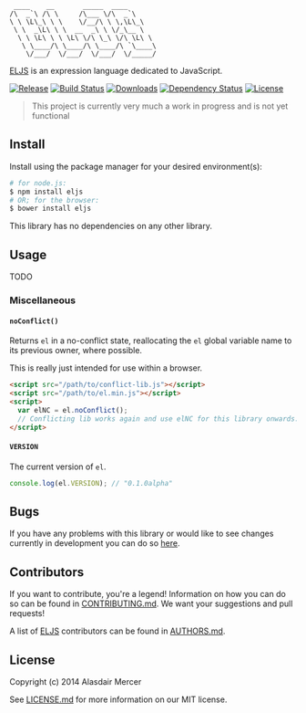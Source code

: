     ____    __       _____  ____
    /\  _`\ /\ \     /\___ \/\  _`\
    \ \ \L\_\ \ \    \/__/\ \ \,\L\_\
     \ \  _\L\ \ \  __  _\ \ \/_\__ \
      \ \ \L\ \ \ \L\ \/\ \_\ \/\ \L\ \
       \ \____/\ \____/\ \____/\ `\____\
        \/___/  \/___/  \/___/  \/_____/

[ELJS][0] is an expression language dedicated to JavaScript.

[![Release](http://img.shields.io/github/release/neocotic/ELJS.svg?style=flat)][1]
[![Build Status](http://img.shields.io/travis/neocotic/ELJS/develop.svg?style=flat)][3]
[![Downloads](http://img.shields.io/npm/dm/eljs.svg?style=flat)][2]
[![Dependency Status](http://img.shields.io/gemnasium/neocotic/ELJS.svg?style=flat)][4]
[![License](http://img.shields.io/npm/l/eljs.svg?style=flat)][8]

> This project is currently very much a work in progress and is not yet functional

## Install

Install using the package manager for your desired environment(s):

``` bash
# for node.js:
$ npm install eljs
# OR; for the browser:
$ bower install eljs
```

This library has no dependencies on any other library.

## Usage

TODO

### Miscellaneous

#### `noConflict()`
Returns `el` in a no-conflict state, reallocating the `el` global variable name to its previous owner, where possible.

This is really just intended for use within a browser.

``` html
<script src="/path/to/conflict-lib.js"></script>
<script src="/path/to/el.min.js"></script>
<script>
  var elNC = el.noConflict();
  // Conflicting lib works again and use elNC for this library onwards...
</script>
```

#### `VERSION`
The current version of `el`.

``` javascript
console.log(el.VERSION); // "0.1.0alpha"
```

## Bugs

If you have any problems with this library or would like to see changes currently in development you can do so
[here][5].

## Contributors

If you want to contribute, you're a legend! Information on how you can do so can be found in [CONTRIBUTING.md][7]. We
want your suggestions and pull requests!

A list of [ELJS][0] contributors can be found in [AUTHORS.md][6].

## License

Copyright (c) 2014 Alasdair Mercer

See [LICENSE.md][8] for more information on our MIT license.

[0]: http://neocotic.com/ELJS
[1]: https://github.com/neocotic/ELJS
[2]: http://npmjs.org/package/eljs
[3]: https://travis-ci.org/neocotic/ELJS
[4]: https://gemnasium.com/neocotic/ELJS
[5]: https://github.com/neocotic/ELJS/issues
[6]: https://github.com/neocotic/ELJS/blob/master/AUTHORS.md
[7]: https://github.com/neocotic/ELJS/blob/master/CONTRIBUTING.md
[8]: https://github.com/neocotic/ELJS/blob/master/LICENSE.md